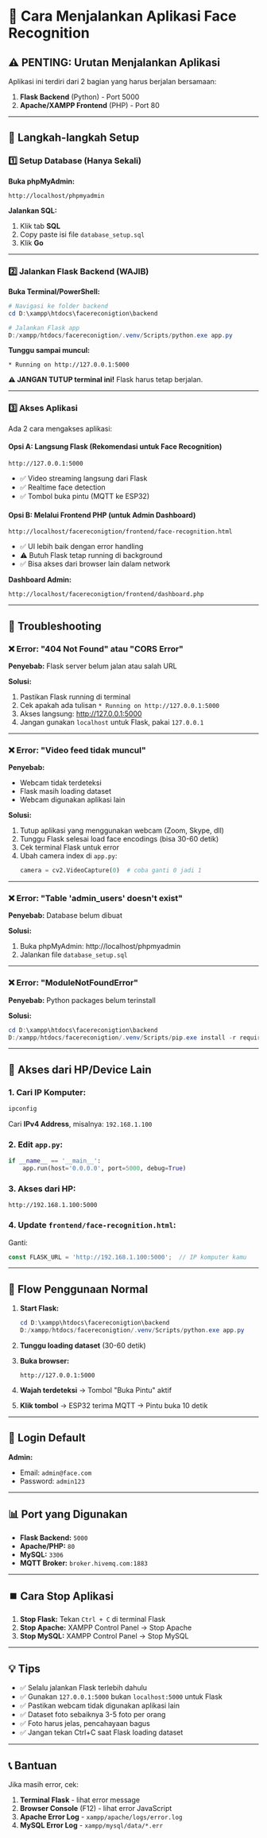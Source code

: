 # 🚀 Cara Menjalankan Aplikasi Face Recognition

## ⚠️ PENTING: Urutan Menjalankan Aplikasi

Aplikasi ini terdiri dari 2 bagian yang harus berjalan bersamaan:
1. **Flask Backend** (Python) - Port 5000
2. **Apache/XAMPP Frontend** (PHP) - Port 80

---

## 📝 Langkah-langkah Setup

### 1️⃣ Setup Database (Hanya Sekali)

**Buka phpMyAdmin:**
```
http://localhost/phpmyadmin
```

**Jalankan SQL:**
1. Klik tab **SQL**
2. Copy paste isi file `database_setup.sql`
3. Klik **Go**

---

### 2️⃣ Jalankan Flask Backend (WAJIB)

**Buka Terminal/PowerShell:**

```powershell
# Navigasi ke folder backend
cd D:\xampp\htdocs\facereconigtion\backend

# Jalankan Flask app
D:/xampp/htdocs/facereconigtion/.venv/Scripts/python.exe app.py
```

**Tunggu sampai muncul:**
```
* Running on http://127.0.0.1:5000
```

**⚠️ JANGAN TUTUP terminal ini!** Flask harus tetap berjalan.

---

### 3️⃣ Akses Aplikasi

Ada 2 cara mengakses aplikasi:

#### **Opsi A: Langsung Flask (Rekomendasi untuk Face Recognition)**
```
http://127.0.0.1:5000
```
- ✅ Video streaming langsung dari Flask
- ✅ Realtime face detection
- ✅ Tombol buka pintu (MQTT ke ESP32)

#### **Opsi B: Melalui Frontend PHP (untuk Admin Dashboard)**
```
http://localhost/facereconigtion/frontend/face-recognition.html
```
- ✅ UI lebih baik dengan error handling
- ⚠️ Butuh Flask tetap running di background
- ✅ Bisa akses dari browser lain dalam network

**Dashboard Admin:**
```
http://localhost/facereconigtion/frontend/dashboard.php
```

---

## 🔧 Troubleshooting

### ❌ Error: "404 Not Found" atau "CORS Error"

**Penyebab:** Flask server belum jalan atau salah URL

**Solusi:**
1. Pastikan Flask running di terminal
2. Cek apakah ada tulisan `* Running on http://127.0.0.1:5000`
3. Akses langsung: http://127.0.0.1:5000
4. Jangan gunakan `localhost` untuk Flask, pakai `127.0.0.1`

---

### ❌ Error: "Video feed tidak muncul"

**Penyebab:** 
- Webcam tidak terdeteksi
- Flask masih loading dataset
- Webcam digunakan aplikasi lain

**Solusi:**
1. Tutup aplikasi yang menggunakan webcam (Zoom, Skype, dll)
2. Tunggu Flask selesai load face encodings (bisa 30-60 detik)
3. Cek terminal Flask untuk error
4. Ubah camera index di `app.py`:
   ```python
   camera = cv2.VideoCapture(0)  # coba ganti 0 jadi 1
   ```

---

### ❌ Error: "Table 'admin_users' doesn't exist"

**Penyebab:** Database belum dibuat

**Solusi:**
1. Buka phpMyAdmin: http://localhost/phpmyadmin
2. Jalankan file `database_setup.sql`

---

### ❌ Error: "ModuleNotFoundError"

**Penyebab:** Python packages belum terinstall

**Solusi:**
```powershell
cd D:\xampp\htdocs\facereconigtion\backend
D:/xampp/htdocs/facereconigtion/.venv/Scripts/pip.exe install -r requirements.txt
```

---

## 📱 Akses dari HP/Device Lain

### 1. Cari IP Komputer:
```powershell
ipconfig
```
Cari **IPv4 Address**, misalnya: `192.168.1.100`

### 2. Edit `app.py`:
```python
if __name__ == '__main__':
    app.run(host='0.0.0.0', port=5000, debug=True)
```

### 3. Akses dari HP:
```
http://192.168.1.100:5000
```

### 4. Update `frontend/face-recognition.html`:
Ganti:
```javascript
const FLASK_URL = 'http://192.168.1.100:5000';  // IP komputer kamu
```

---

## 🎯 Flow Penggunaan Normal

1. **Start Flask:**
   ```powershell
   cd D:\xampp\htdocs\facereconigtion\backend
   D:/xampp/htdocs/facereconigtion/.venv/Scripts/python.exe app.py
   ```

2. **Tunggu loading dataset** (30-60 detik)

3. **Buka browser:**
   ```
   http://127.0.0.1:5000
   ```

4. **Wajah terdeteksi** → Tombol "Buka Pintu" aktif

5. **Klik tombol** → ESP32 terima MQTT → Pintu buka 10 detik

---

## 🔐 Login Default

**Admin:**
- Email: `admin@face.com`
- Password: `admin123`

---

## 📊 Port yang Digunakan

- **Flask Backend:** `5000`
- **Apache/PHP:** `80`
- **MySQL:** `3306`
- **MQTT Broker:** `broker.hivemq.com:1883`

---

## ⏹️ Cara Stop Aplikasi

1. **Stop Flask:** Tekan `Ctrl + C` di terminal Flask
2. **Stop Apache:** XAMPP Control Panel → Stop Apache
3. **Stop MySQL:** XAMPP Control Panel → Stop MySQL

---

## 💡 Tips

- ✅ Selalu jalankan Flask terlebih dahulu
- ✅ Gunakan `127.0.0.1:5000` bukan `localhost:5000` untuk Flask
- ✅ Pastikan webcam tidak digunakan aplikasi lain
- ✅ Dataset foto sebaiknya 3-5 foto per orang
- ✅ Foto harus jelas, pencahayaan bagus
- ✅ Jangan tekan Ctrl+C saat Flask loading dataset

---

## 📞 Bantuan

Jika masih error, cek:
1. **Terminal Flask** - lihat error message
2. **Browser Console** (F12) - lihat error JavaScript
3. **Apache Error Log** - `xampp/apache/logs/error.log`
4. **MySQL Error Log** - `xampp/mysql/data/*.err`
